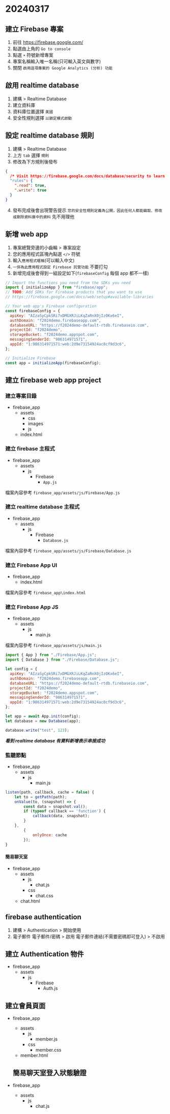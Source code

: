 # 20240317

## 建立 Firebase 專案

1. 前往 https://firebase.google.com/
2. 點選由上角的 `Go to console`
3. 點選 `+` 符號新增專案
4. 專案名稱輸入唯一名稱(只可輸入英文與數字)
5. 關閉 `啟用這項專案的 Google Analytics (分析) 功能`

## 啟用 realtime database

1. 建構 > Realtime Database
2. 建立資料庫
3. 資料庫位置選擇 `美國`
4. 安全性規則選擇 `以鎖定模式啟動`

## 設定 realtime database 規則

1. 建構 > Realtime Database
2. 上方 `tab` 選擇 `規則`
3. 修改為下方規則後發布

```json
{
  /* Visit https://firebase.google.com/docs/database/security to learn more about security rules. */
  "rules": {
    ".read": true,
    ".write": true
  }
}
```

4. 發布完成後會出現警告提示 `您的安全性規則定義為公開，因此任何人都能竊取、修改或刪除資料庫中的資料` 先不用理他

## 新增 web app

1. 專案總覽旁邊的小齒輪 > 專案設定
2. 您的應用程式區塊內點選 `</>` 符號
3. 輸入`應用程式暱稱`(可以輸入中文)
4. `一併為此應用程式設定 Firebase 託管功能` 不要打勾
5. 新增完成後會得到一組設定如下(`firebaseConfig` 每個 app 都不一樣)

```javascript
// Import the functions you need from the SDKs you need
import { initializeApp } from "firebase/app";
// TODO: Add SDKs for Firebase products that you want to use
// https://firebase.google.com/docs/web/setup#available-libraries

// Your web app's Firebase configuration
const firebaseConfig = {
  apiKey: "AIzaSyCpkSRi7xDMGXRJiLKqZaRnX0jIzOKx6eI",
  authDomain: "f2024demo.firebaseapp.com",
  databaseURL: "https://f2024demo-default-rtdb.firebaseio.com",
  projectId: "f2024demo",
  storageBucket: "f2024demo.appspot.com",
  messagingSenderId: "986314971571",
  appId: "1:986314971571:web:2d9e73154924ac8cf9d3c6",
};

// Initialize Firebase
const app = initializeApp(firebaseConfig);
```

## 建立 firebase web app project

### 建立專案目錄

- firebase_app
  - assets
    - css
    - images
    - js
  - index.html

### 建立 firebase 主程式

- firebase_app
  - assets
    - js
      - Firebase
        - `App.js`

檔案內容參考 `firebase_app/assets/js/Firebase/App.js`

### 建立 realtime database 主程式

- firebase_app
  - assets
    - js
      - Firebase
        - `Database.js`

檔案內容參考 `firebase_app/assets/js/Firebase/Database.js`

### 建立 Firebase App UI

- firebase_app
  - index.html

檔案內容參考 `firebase_app\index.html`

### 建立 Firebase App JS

- firebase_app
  - assets
    - js
      - main.js

檔案內容參考 `firebase_app/assets/js/main.js`

```js
import { App } from "./Firebase/App.js";
import { Database } from "./Firebase/Database.js";

let config = {
  apiKey: "AIzaSyCpkSRi7xDMGXRJiLKqZaRnX0jIzOKx6eI",
  authDomain: "f2024demo.firebaseapp.com",
  databaseURL: "https://f2024demo-default-rtdb.firebaseio.com",
  projectId: "f2024demo",
  storageBucket: "f2024demo.appspot.com",
  messagingSenderId: "986314971571",
  appId: "1:986314971571:web:2d9e73154924ac8cf9d3c6",
};

let app = await App.init(config);
let database = new Database(app);

database.write("test", 123);
```

**_看到 realtime database 有資料新增表示串接成功_**

### 監聽節點

- firebase_app
  - assets
    - js
      - main.js

```js
listen(path, callback, cache = false) {
    let to = getPath(path);
    onValue(to, (snapshot) => {
        const data = snapshot.val();
        if (typeof callback == 'function') {
            callback(data, snapshot);
        }
    },
        {
            onlyOnce: cache
        });
}
```

#### 簡易聊天室

- firebase_app
  - assets
    - js
      - chat.js
    - css
      - chat.css
  - chat.html

## firebase authentication

1. 建構 > Authentication > 開始使用
2. 電子郵件
   電子郵件/密碼 > 啟用
   電子郵件連結(不需要密碼即可登入) > 不啟用

## 建立 Authentication 物件

- firebase_app
  - assets
    - js
      - Firebase
        - Auth.js

## 建立會員頁面

- firebase_app

  - assets
    - js
      - member.js
    - css
      - member.css
  - member.html

  ## 簡易聊天室登入狀態驗證

- firebase_app
  - assets
    - js
      - chat.js
